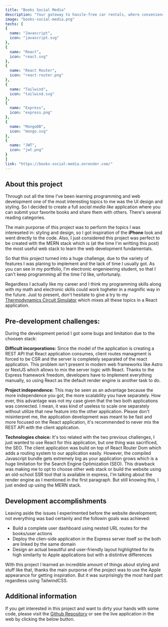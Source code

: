 ```yaml
---
title: "Books Social Media"
description: "Your gateway to hassle-free car rentals, where convenience meets choice"
image: "books-social-media.png"
techs: [
{
  name: "Javascript",
  icon: "javascript.svg"
},
{
  name: "React",
  icon: "react.svg"
}, 
{
  name: "React Router",
  icon: "react-router.png"
},
{
  name: "Tailwind",
  icon: "tailwind.svg"
},
{
  name: "Express",
  icon: "express.png"
},
{
  name: "MongoDB",
  icon: "mongo.svg"
},
{
  name: "JWT",
  icon: "jwt.png"
}
]
link: "https://books-social-media.onrender.com/"
---
```


## About this project

Through out all the time I've been learning programming and web development one of the most interesting topics to me was the UI design and styling.
So I decided to create a full _social media like_ application where you can submit your favorite books and share them with others. There's several reading categories.

The main purporse of this project was to perform the topics I was intereseted in: styling and design, so I got inspiration of the __iPhone__ look and went directly to the code. Also, I just considered this project was perfect to be created with the MERN stack which is (at the time I'm writting this post) the
most useful web stack to learn the web development fundamentals. 

So that this project turned into a huge challenge, due to the variety of features I was planing to implement and the lack of time I usually got. As you can see in my portfolio, I'm electronic engenieering student, so that I can't keep programming all the time I'd like, unfortunaly.

Regardless I actually like my career and I think my programming skills along with my math and electronic skills could work togheter in a magnific way in the future. Just to present, don't hesitate to give a try to my [Thermodynamics Circuit Simulator](https://circuit-thermodynamics-simulator.vercel.app) which mixes
all these topics in a React application.

## Pre-development challenges:

During the development period I got some bugs and limitation due to the choosen stack:

__Difficult incorporations:__ Since the model of the application is creating a REST API that React application consumes, client routes managment is forced to be CSR and the server is completely separated of the react application. This problem isn't present in modern web frameworks like Astro or NextJS which allows to
mix the server logic with React. Thanks to the Express framework freedom, developers have to implement everything manually, so using React as the default render engine is another task to do.

__Project independence:__ This may be seen as an advantage because the more independence you got, the more scalability you have separately. How ever, this advantage was not my case given that the two both applications was connected. I mean, it was kind of useless to scale one separately without utilize that new feature into the other application. Please don't misinterpret me, the application development was meant to be fast and more focused on the React application, it's recommended to never mix the REST API with the client application.

__Technologies choice:__ It's too related with the two previous challenges, I just wanted to use React for this application, but one thing was sacrificed, the SEO. The client application was build on top of React Router Dom which adds a routing system to our application easily. However, the compiled Javascript bundle gets extremely big as your application grows which is a huge limitation for the Search Engine Optimization (SEO). This drawback was making me to opt to choose other web stack or build the website using an old-school SSR tool that is available in express, I'm talking about the render engine as I mentioned in the first paragraph. But still knowing this, I just ended up using the MERN stack.

## Development accomplishments

Leaving aside the issues I experimented before the website development; not everything was bad certainly and the followin goals was achieved:

* Build a complete user dashboard using nested URL routes for the books/user actions
* Deploy the clien-side application in the Express server itself so the both are linked by the same domain
* Design an actual beautiful and user-friendly layout highlighted for its high similarity to Apple applications but with a distintive differences

With this project I learned an incredible amount of things about styling and stuff like that, thanks the main purporse of the project was to use the Apple appearance for getting inspiration. But it was surprisingly the most hard part regardless using TailwindCSS.

## Additional information

If you get interested in this project and want to dirty your hands with some code, please visit the [Github Repository](https://github.com/DaDasStudios/MERN-Books-Social-Media) or see the live application in the web by clicking the below button.
